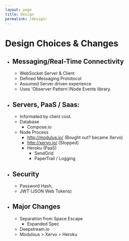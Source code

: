 ```yaml
---
layout: page
title: Design
permalink: /design/
---
```

# Design Choices & Changes
* ## Messaging/Real-Time Connectivity
    * WebSocket Server & Client
    * Defined Messaging Prototocol
    * Assumed Server driven experience
    * Uses 'Observer Pattern'/Node Events library.

* ## Servers, PaaS / Saas:
    * Informated by client cost.
    * Database
        * Compose.io
    * Node Process
        * http://modulus.io/ (Bought out? became Xervo)
        * http://xervo.io/ (Stopped)
        * Heroku (PaaS)
            * SendGrid
            * PaperTrail / Logging

* ## Security
    * Password Hash,
    * JWT (JSON Web Tokens)

* ## Major Changes
    * Separation from Space Escape
        * Expanded Spec
    * Deepstream.io
    * Modulous > Xervo > Heroku